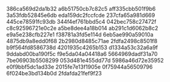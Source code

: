 386ca569d2da1b32
a6b51750cb7c82c5
aff335cbb501f9b6
3a53fdb52845e6db
eda159dc2fccfcde
237cfa65a981d669
445ce78591fc93db
344f4ef761bbd5c4
042bec758c27472f
c8c92596721e0c2e
a5be8dee4a18b014
ab291c1d6062b8c2
e9a5e238cfb227e1
f38781a3fd5e114d
6eb5ae990a59010a
4875db9a8edd0f68
2b2980d8485c71ae
2fdfa2498c8501f8
b9f564fd8586738d
4201935c4265b153
d1334a53c32a6a9f
9ddabd00ba190f5c
f9e5da04a04418a6
5664969dadf31a70
7be06903b5508299
053d481e455dd77d
5986a46d72e35952
e0f9bbf5dc1ad33e
2015fe7e13f1905e
0f75944a56509796
6f024be3bd134b0d
2fdafda21fef9f23
